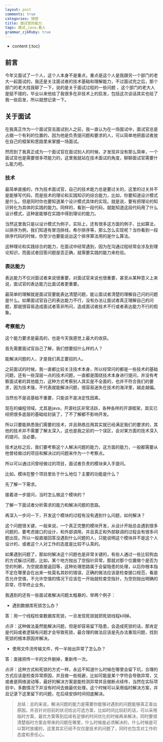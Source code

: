```yaml
---
layout: post
comments: true
categories: 随想
title: 面试官的能力
tags: 面试,java,看人
grammar_cjkRuby: true
---
```


* content
{:toc}

## 前言

今年又面试了一个人，这个人本身不是重点，重点是这个人是我跟另一个部门的老大一起面试的，我还是关注面试者的技术基础和理解能力，不过面试完之后，那个部门的老大找我聊了一下，说的是关于面试过程的一些问题 ，这个部门的老大人是挺不错的，毕业以来他给了我很多在非技术上的启发，包括这次谈话其实也给了我一些启发，所以就想记录一下。

## 关于面试

在我真正作为一个面试官去面试别人之前，我一直认为在一场面试中，面试官总是占据一个有利的位置的，因为他是负责提问题和要求的人，可以简单地把面试者放在自己的框架和思路里来掌握一场面试。

然而到了我真正成为一个面试官在面试别人的时候，才发现并没有那么简单，一个面试官也是需要很多项能力的，这里我就站在技术面试的角度，聊聊面试官需要什么能力吧。

### 技术

最简单直接的，作为技术面试官，自己的技术能力总是要过关的，这里的过关并不是能够写代码，而是技术的理论和实践知识的综合能力，比如，你要知道设计模式是什么，但是同时你也要知道某个设计模式具体的实现。就是说，要有把理论的知识转化为具体的实践的能力。同样的，看到一段代码，就能知道这段代码用了什么设计模式，这种是能够在实践中得到理论的能力。

当然这里我只是以设计模式为例子，实际上，还有很多这方面的例子，比如算法，以排序为例，我们知道有冒泡排线，希尔排序等，那么怎么实现呢？当你看到一段排序代码的时候，你至少也要能说出这个排序算法用的是什么算法。

这种理论和实践综合的能力，在面试中经常遇到，因为在沟通过程经常会涉及到理论知识，而面试者回答问题是否正确，就需要实践的能力来检验。

### 表达能力

表达能力不仅对面试者来说很重要，对面试官来说也很重要，甚至从某种意义上来说，面试官的表达能力比面试者更重要。

最简单的理解就是面试官要能表达清楚问题，能让面试者清楚的理解自己问的问题是什么。如果面试官自己的表达能力不行，没有办法让面试者真正理解自己的问题，那就很容易造成面试者答非所问，造成面试者技术不行或者表达能力不行的假象。

### 考察能力

这个能力要求是最高的，也是今天我感觉上最大的收获。

首先需要面试官自己了解，我们想要招什么样的人？

能解决问题的人，才是我们真正要招的人。

之前面试的时候，我一直都比较关注技术本身，所以经常问的都是一些技术的基础问题，还有一些深层一点的技术问题，一直都是围绕技术本身进行提问，并没有考察面试者的其他能力，这种方式考察别人其实是不全面的，也并不符合我们的要求，因为技术强，不代表就能解决问题，很容易迷失在技术的海洋里，越走越偏。

当然也不是说基础不重要，只能说不是决定性因素。

现在的编程领域，尤其是java，开源社区非常活跃，各种各样的开源框架，其实已经把很多底层的基础给封装了，了不了解都不影响开发。

所以只要能熟悉我们需要的技术，并且熟练应用其实就已经满足我们的要求的，其他的技术并不需要了解太深入，这也是我之前的一个误区，会对某方面的技术深入的提问，没必要。

技术达标之后，我们要考察这个人解决问题的能力，这方面的能力，一般都需要从他曾经做过的项目和解决过的问题来作为一个考察点。

所以可以通过问曾经做过的项目，面试者负责的模块来入手提问。

比如，模块在整个项目里处于什么地位？主要的功能是什么？

先了解一下需求。

接着进一步提问，当时怎么做这个模块的？

了解一下面试者分析需求的能力和解决问题的思路。

再深入一步问一下，开发这个模块的过程有没有遇到什么问题，如何解决？

这个问题很关键，一般来说，一个真正完整的模块开发，从设计开始总会遇到很多问题的，要考虑接口的设计，和外部调用，并且真正和外部联调的过程会有很多问题出现，所以一般直接回答没遇到什么问题的人，只能说明这个模块并不是这个人设计的，或者这个人对工作的态度是比较不认真的。

如果遇到问题了，那如何解决这个问题也是非常关键的，有些人通过一些比较狗血的方式躲过问题，比如，某个地方抛出了空指针异常，那就对那个位置做个是否为空的判断，为空就直接返回等，这种处理思路属于会留隐患的处理，以后你根本指不定在哪里会在出来一些莫名其妙的错误，正确的做法应该是检查接口规范，看是否允许空值，不允许空值的情况下应该在一开始就检查空指针，为空则抛出明确的异常，尽早终止业务。

我遇到的还有一些面试者解决问题太粗暴的，举两个例子：

* 遇到数据库死锁怎么办？

答：用一个线程检查数据库死锁，一旦发现死锁就把死锁线程kill掉。

点评：这种做法虽然能解决问题，但是却容易留下隐患，会造成死锁的话，那肯定是代码或者逻辑有问题才会导致死锁，最合理的做法应该是先办法重现问题，找到死锁的根本原因并解决。

* 使用文件流传输文件，传一半抛出异常了怎么办？

答：直接把传一半的文件删掉，重新传一次。

点评：这种方式和死锁的方式一样，永远不知道什么时候在哪里会留下坑，合理的方式应该是检查异常原因，并且做一些规避，比如可能是某个字符会导致异常，又或者是网络波动等，最好的解决方案是能检测异常并且做断点续传，当然在实际项目中，多数情况下并没有时间去做最优处理，这个时候可以采用临时解决方案，并且记录下这里留下的问题，在后续安排时间彻底解决。

> 总结：总的来说，解决问题的能力是需要你能够对遇到的问题能够真正查出原因，并且针对目前的状况给出可选方案，比如时间比较赶的话，可以采用临时方案，最优方案等到后续有足够的时间优化的时候再来解决，同时要很清楚临时方案会带来的问题在哪里，什么时候是必须解决的，什么时候是可以暂时放缓的，这里其实已经不仅仅是技术的问题了，同时也包含对工作的态度和责任心。